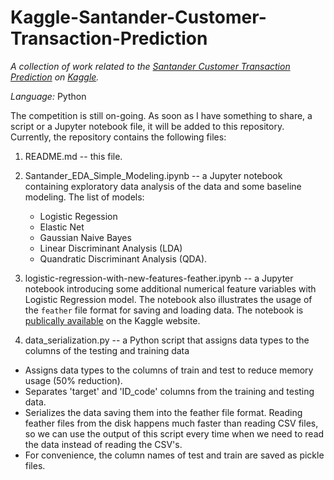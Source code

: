 # Kaggle-Santander-Customer-Transaction-Prediction

*A collection of work related to the [Santander Customer Transaction Prediction](https://www.kaggle.com/c/santander-customer-transaction-prediction) on [Kaggle](https://www.kaggle.com/).*

*Language:* Python

The competition is still on-going. As soon as I have something to share, a script or a Jupyter notebook file, it will be added to this repository. Currently, the repository contains the following files:

1. README.md -- this file.

2. Santander_EDA_Simple_Modeling.ipynb -- a Jupyter notebook containing exploratory data analysis of the data and some baseline modeling. The list of models: 
    * Logistic Regession 
    * Elastic Net 
    * Gaussian Naive Bayes
    * Linear Discriminant Analysis (LDA)
    * Quandratic Discriminant Analysis (QDA).
  
3. logistic-regression-with-new-features-feather.ipynb -- a Jupyter notebook introducing some additional numerical feature variables with Logistic Regression model. The notebook also illustrates the usage of the `feather` file format for saving and loading data. The notebook is [publically available](https://www.kaggle.com/graf10a/logistic-regression-with-new-features-feather) on the Kaggle website.

4. data_serialization.py -- a Python script that assigns data types to the columns of the testing and training data
  * Assigns data types to the columns of train and test to reduce memory usage (50% reduction).
  * Separates 'target' and 'ID_code' columns from the training and testing data.
  * Serializes the data saving them into the feather file format. Reading feather files from the disk happens much faster than reading CSV files, so we can use the output of this script every time when we need to read the data instead of reading the CSV's.
  * For convenience, the column names of test and train are saved as pickle files.

